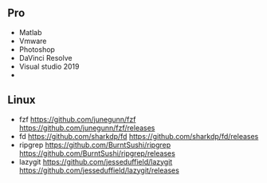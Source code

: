 
## Pro
- Matlab
- Vmware
- Photoshop
- DaVinci Resolve
- Visual studio 2019
- 

## Linux
- fzf
  https://github.com/junegunn/fzf
  https://github.com/junegunn/fzf/releases
- fd
  https://github.com/sharkdp/fd
  https://github.com/sharkdp/fd/releases
- ripgrep
  https://github.com/BurntSushi/ripgrep
  https://github.com/BurntSushi/ripgrep/releases
- lazygit
  https://github.com/jesseduffield/lazygit
  https://github.com/jesseduffield/lazygit/releases
  

